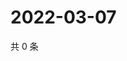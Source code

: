 # 2022-03-07

共 0 条

<!-- BEGIN WEIBO -->
<!-- 最后更新时间 Mon Mar 07 2022 13:09:24 GMT+0800 (China Standard Time) -->

<!-- END WEIBO -->
